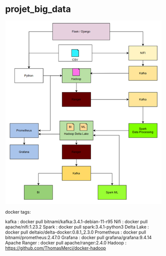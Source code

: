 # projet_big_data


![Alt text](image.png)

docker tags:

kafka : docker pull bitnami/kafka:3.4.1-debian-11-r95
Nifi : docker pull apache/nifi:1.23.2
Spark : docker pull spark:3.4.1-python3
Delta Lake : docker pull deltaio/delta-docker:0.8.1_2.3.0
Prometheus : docker pull bitnami/prometheus:2.47.0
Grafana : docker pull grafana/grafana:9.4.14
Apache Ranger : docker pull apache/ranger:2.4.0
Hadoop : https://github.com/ThomasMerci/docker-hadoop




